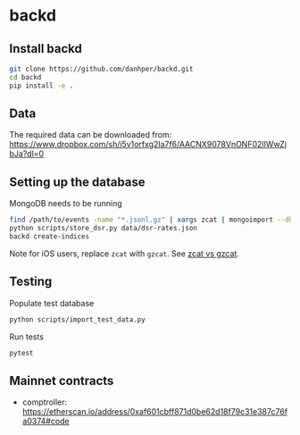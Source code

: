# backd

## Install backd

```sh
git clone https://github.com/danhper/backd.git
cd backd
pip install -e .
```

## Data

The required data can be downloaded from:
https://www.dropbox.com/sh/i5v1orfxg2la7f6/AACNX9078VnONF02lIWwZjbJa?dl=0

## Setting up the database

MongoDB needs to be running

```sh
find /path/to/events -name "*.jsonl.gz" | xargs zcat | mongoimport --db=backd-data --collection=events
python scripts/store_dsr.py data/dsr-rates.json
backd create-indices
```
Note for iOS users, replace `zcat` with `gzcat`. See [zcat vs gzcat](http://fanhuan.github.io/en/2016/01/07/zcat-vs-gzcat/).


## Testing

Populate test database

```sh
python scripts/import_test_data.py
```

Run tests

```sh
pytest
```


## Mainnet contracts

* comptroller: https://etherscan.io/address/0xaf601cbff871d0be62d18f79c31e387c76fa0374#code
